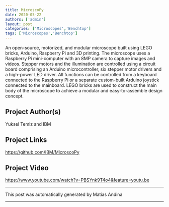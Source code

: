 ```yaml
---
title: MicroscoPy
date: 2020-05-22
authors: ['admin']
layout: post
categories: ['Microscopes','Benchtop']
tags: ['Microscopes','Benchtop']
---
```

An open-source, motorized, and modular microscope built using LEGO bricks, Arduino, Raspberry Pi and 3D printing. The microscope uses a Raspberry Pi mini-computer with an 8MP camera to capture images and videos. Stepper motors and the illumination are controlled using a circuit board comprising an Arduino microcontroller, six stepper motor drivers and a high-power LED driver. All functions can be controlled from a keyboard connected to the Raspberry Pi or a separate custom-built Arduino joystick connected to the mainboard. LEGO bricks are used to construct the main body of the microscope to achieve a modular and easy-to-assemble design concept.
## Project Author(s)
Yuksel Temiz and IBM
## Project Links
https://github.com/IBM/MicroscoPy
## Project Video
https://www.youtube.com/watch?v=PBSYnk9T4o4&feature=youtu.be
***
This post was automatically generated by
Matias Andina
***
